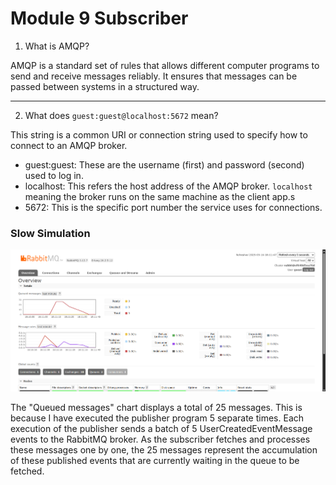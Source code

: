 # Module 9 Subscriber

1. What is AMQP?

AMQP is a standard set of rules that allows different computer programs to send and receive messages reliably. It ensures that messages can be passed between systems in a structured way.

------------------------------------

2. What does `guest:guest@localhost:5672` mean?

This string is a common URI or connection string used to specify how to connect to an AMQP broker.

- guest:guest: These are the username (first) and password (second) used to log in.
- localhost: This refers the host address of the AMQP broker. `localhost` meaning the broker runs on the same machine as the client app.s
- 5672: This is the specific port number the service uses for connections.

### Slow Simulation
![Slow Simulation](images/four.png)

The "Queued messages" chart displays a total of 25 messages. This is because I have executed the publisher program 5 separate times. Each execution of the publisher sends a batch of 5 UserCreatedEventMessage events to the RabbitMQ broker. As the subscriber fetches and processes these messages one by one, the 25 messages represent the accumulation of these published events that are currently waiting in the queue to be fetched.